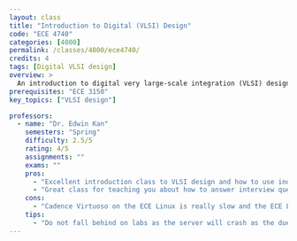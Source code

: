 ```yaml
---
layout: class
title: "Introduction to Digital (VLSI) Design"
code: "ECE 4740"
categories: [4000]
permalink: /classes/4000/ece4740/
credits: 4
tags: [Digital VLSI design]
overview: >
  An introduction to digital very large-scale integration (VLSI) design from architectural considerations down to the layout level. Lecture, labs, and homework topics emphasize disciplined synchronous VLSI design and include topics of CMOS logic, layout, and timing; computer-aided design and analysis tools; electrical and performance considerations.
prerequisites: "ECE 3150"
key_topics: ["VLSI design"]

professors:
  - name: "Dr. Edwin Kan"
    semesters: "Spring"
    difficulty: 2.5/5
    rating: 4/5
    assignments: ""
    exams: ""
    pros:
      - "Excellent introduction class to VLSI design and how to use industry tools such as Cadence Virtuoso."
      - "Great class for teaching you about how to answer interview questions related to physical design."
    cons:
      - "Cadence Virtuoso on the ECE Linux is really slow and the ECE Linux tends to crash a lot during the class."
    tips:
      - "Do not fall behind on labs as the server will crash as the due date nears"
---
```

